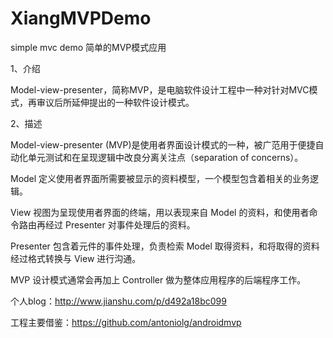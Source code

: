 # XiangMVPDemo
simple mvc demo 简单的MVP模式应用

1、介绍

Model-view-presenter，简称MVP，是电脑软件设计工程中一种对针对MVC模式，再审议后所延伸提出的一种软件设计模式。

2、描述

Model-view-presenter (MVP)是使用者界面设计模式的一种，被广范用于便捷自动化单元测试和在呈现逻辑中改良分离关注点（separation of concerns）。

Model 定义使用者界面所需要被显示的资料模型，一个模型包含着相关的业务逻辑。

View 视图为呈现使用者界面的终端，用以表现来自 Model 的资料，和使用者命令路由再经过 Presenter 对事件处理后的资料。

Presenter 包含着元件的事件处理，负责检索 Model 取得资料，和将取得的资料经过格式转换与 View 进行沟通。

MVP 设计模式通常会再加上 Controller 做为整体应用程序的后端程序工作。


个人blog：http://www.jianshu.com/p/d492a18bc099

工程主要借鉴：https://github.com/antoniolg/androidmvp
